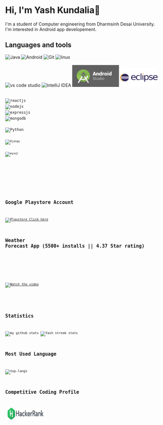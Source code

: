 # Hi, I'm Yash Kundalia👋

I'm a student of Computer engineering from Dharmsinh Desai University. I'm interested in Android app developement.

## Languages and tools

<img title="Java" src="https://www.vectorlogo.zone/logos/java/java-ar21.svg"/>  <img title="Android" src="https://www.vectorlogo.zone/logos/android/android-ar21.svg"/>  <img title="Git" src="https://www.vectorlogo.zone/logos/git-scm/git-scm-ar21.svg" />  <img title="linux" src="https://www.vectorlogo.zone/logos/linux/linux-ar21.svg"/>  
<br>
<img title="vs code studio" src="https://www.vectorlogo.zone/logos/visualstudio_code/visualstudio_code-ar21.svg"/>  <img title="IntelliJ IDEA" src="https://www.vectorlogo.zone/logos/jetbrains/jetbrains-ar21.svg"/>  <img src='Image/1.png' width="150" height = "70">  <img src='Image/3.png' width="120" height = "60"> 
<!-- <code> <img title="HTML" height="50" src="https://www.vectorlogo.zone/logos/w3_html5/w3_html5-icon.svg" /> </code>
<code><img title="CSS" height="50" src="https://www.vectorlogo.zone/logos/w3_css/w3_css-official.svg" /></code>
<code> <img title="bootstrap" height="50" src="https://www.vectorlogo.zone/logos/getbootstrap/getbootstrap-ar21.svg" /> </code>
<code> <img title="javascript" height="50" src="https://www.vectorlogo.zone/logos/javascript/javascript-horizontal.svg"/></code> -->
<code> <img title="reactjs" height="50" src="https://www.vectorlogo.zone/logos/reactjs/reactjs-icon.svg"/></code>
<code> <img title="nodejs" height="50" src="https://www.vectorlogo.zone/logos/nodejs/nodejs-horizontal.svg"/></code>
<code> <img title="expressjs" height="50" src="https://www.vectorlogo.zone/logos/expressjs/expressjs-ar21.svg"/></code>
<code> <img title="mongodb" height="50" src="https://www.vectorlogo.zone/logos/mongodb/mongodb-ar21.svg"></code>
<br>
<code> <img title="Python" height="50" src="https://www.vectorlogo.zone/logos/python/python-icon.svg"/> <code>
<code> <img title="Django" height="50" src="https://www.vectorlogo.zone/logos/djangoproject/djangoproject-ar21.svg"/> </code>
<code> <img title="mysql" height="50" src="https://www.vectorlogo.zone/logos/mysql/mysql-horizontal.svg"/></code>
<!-- <code> <img title="linux" height="50" src="https://www.vectorlogo.zone/logos/linux/linux-ar21.svg"/></code>
<code> <img title="Java" src="https://www.vectorlogo.zone/logos/java/java-ar21.svg"/> </code>
<code> <img title="Android" src="https://www.vectorlogo.zone/logos/android/android-ar21.svg"/> </code>
<code> <img title="Git" src="https://www.vectorlogo.zone/logos/git-scm/git-scm-ar21.svg" /> </code> -->
<br>



## Google Playstore Account

[![Playstore](https://www.vectorlogo.zone/logos/google_play/google_play-ar21.svg) Click here](https://play.google.com/store/apps/dev?id=5419800097061330747)

## Weather Forecast App (5500+ installs || 4.37 Star rating)
<!-- <a><img title="vs code studio" src="./Image/last cover image1.jpg"/></a> -->
<!-- <iframe width="420" height="345" src="https://www.youtube.com/embed/nlLJDjSteDQ?autoplay=1&mute=1&loop=1">
</iframe> -->
  
  [![Watch the video](http://img.youtube.com/vi/nlLJDjSteDQ/0.jpg)](https://www.youtube.com/watch?v=nlLJDjSteDQ)
<!-- [![IMAGE ALT TEXT]()](https://www.youtube.com/embed/nlLJDjSteDQ?autoplay=1&mute=1&loop=1) -->
  

## Statistics 

![my github stats](https://github-readme-stats.vercel.app/api?username=yashkundalia01&show_icons=true&theme=radical)
![Yash streak stats](https://github-readme-streak-stats.herokuapp.com/?user=yashkundalia01)

## Most Used Language #

![top-langs](https://github-readme-stats.vercel.app/api/top-langs?username=yashkundalia01&show_icons=true)


## Competitive Coding Profile #

[<img src='Image/4.jpg' width="130" height = "40">](https://www.hackerrank.com/kundaliayash01)

